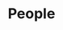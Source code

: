 ---
title: "People"
image: /img/people.jpg
people:
  - heading: "Peter Barry"
    text: >
      "I started Cell 5 because I wanted to keep my team together after a project finished. We always found the process of hiring our most challenging, and we were hearing the same from clients. Attractive pricing was driving small business owners and start-up founders to look remote and overseas, but they weren't getting results. They didn't have the time for D.I.Y platforms and were building things twice when hiring through gig platforms. So that is the space we chose to occupy. We keep it simple, we hire quality people into our team and let them deliver. We educate clients on how to get the best out of them, while offering competitive pricing by being remote-first."
    imageUrl: "/img/skate.jpg"

  - heading: "Harry Wynn Williams"
    text: >
         
    imageUrl: "/img/long-term-value-2.jpg"

  - heading: "Pat Bautista"
    text: >  
      todo
    imageUrl: "/img/remote.jpg"

  - heading: "Jedi Diah"
    text: >
      todo
    imageUrl: "/img/business.jpg"

  - heading: "Ronnel James Bote"
    text: >
      When I joined Cell 5 I wanted to grow by doing more and get variety and that is what I got. I do quality work for multiple start-up companies. Having flexibility in my work schedule helps me manage my personal time easier - having this kind of power made me even more productive because I can work at times I know I am at my fullest. I appreciate the aspiration to have a culture of knowledge sharing and empathy. In Cell 5 we are a team of humans - making mistakes is an opportunity to learn more - no bullying and shaming here, there is no such thing as a stupid question - I gained confidence from this and can't wait for the next project!
    imageUrl: "/img/fail-differently.jpg"

  - heading: "Trusted Freelance Partners"
    text: >
      We have an extended team of trusted partners that we have worked with before. Designers, mobile app developers, social media managers, content writers, S.E.O specialists, photographers, data scientists etc. If the skill relates to digital or start-ups, we probably know someone who we have collaborated with before to recommend. 
    imageUrl: "/img/shoes.jpg"
 
---